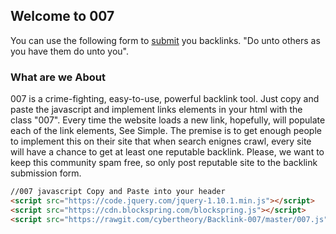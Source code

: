 ## Welcome to 007

You can use the following form to [submit](https://goo.gl/forms/cOYU57mxBtrD7mWh1) you backlinks. "Do unto others as you have them do unto you".

### What are we About

007 is a crime-fighting, easy-to-use, powerful backlink tool. Just copy and paste the javascript and implement links elements in your html with the class "007". Every time the website loads a new link, hopefully, will populate each of the link elements, See Simple. The premise is to get enough people to implement this on their site that when search enignes crawl, every site will have a chance to get at least one reputable backlink. Please, we want to keep this community spam free, so only post reputable site to the backlink submission form. 

```markdown
//007 javascript Copy and Paste into your header
<script src="https://code.jquery.com/jquery-1.10.1.min.js"></script>
<script src="https://cdn.blockspring.com/blockspring.js"></script>
<script src="https://rawgit.com/cybertheory/Backlink-007/master/007.js"></script>
```

